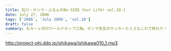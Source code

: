 ```yaml
---
title: 石川・ホンマ・ぶるんのBe-SIDE Your Life! vol.10-1
date: July 27, 2006
tags: ['2006', 'July 2006', 'vol.10']
draft: false
summary: 丸々一ヶ月のワールドカップ三昧。ホンマ先生のサッカーたとえもこれで終わり！？…な、イタリア優勝が決まった日に収録しております。そして『恥ずかしながら帰ってきました。』こと、私NAMAEのお土産と、どうしようもなくだるいレポートもありますのでボリューム下げずにどうぞ聴いてくださいませ〜〜NAMAE
---
```


http://project-phi.ddo.jp/ishikawa/ishikawa010_1.mp3